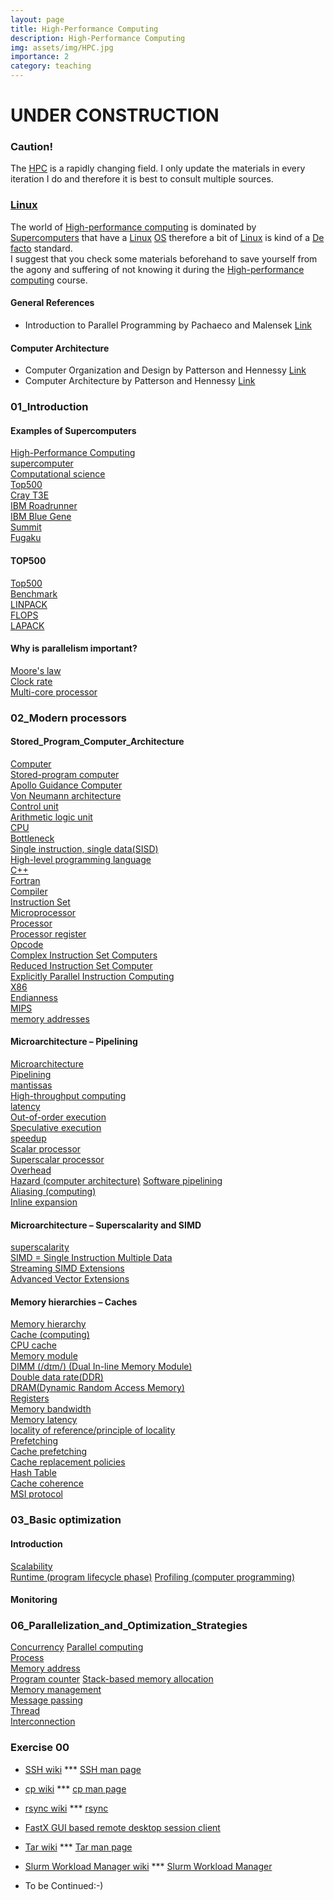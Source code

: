 ```yaml
---
layout: page
title: High-Performance Computing
description: High-Performance Computing
img: assets/img/HPC.jpg
importance: 2
category: teaching
---
```


# UNDER CONSTRUCTION

### Caution!

The [HPC](https://en.wikipedia.org/wiki/High-performance_computing) is a rapidly changing field. I only update the materials in every iteration I do and therefore it is best to consult multiple sources.

### [Linux](https://en.wikipedia.org/wiki/Linux)
The world of [High-performance computing](https://en.wikipedia.org/wiki/High-performance_computing) is dominated by [Supercomputers](https://en.wikipedia.org/wiki/Supercomputer) that 
have a [Linux](https://en.wikipedia.org/wiki/Linux) [OS](https://en.wikipedia.org/wiki/Operating_system) therefore a bit of [Linux](https://en.wikipedia.org/wiki/Linux) is kind of a [De facto](https://en.wikipedia.org/wiki/De_facto) standard.  
I suggest that you check some materials beforehand to save yourself from the agony and suffering of not knowing it during the [High-performance computing](https://en.wikipedia.org/wiki/High-performance_computing) course. 

#### General References
* Introduction to Parallel Programming by Pachaeco and Malensek [Link](https://www.sciencedirect.com/book/9780128046050/an-introduction-to-parallel-programming)  
#### Computer Architecture

* Computer Organization and Design by Patterson and Hennessy [Link](https://www.elsevier.com/books/computer-organization-and-design-risc-v-edition/patterson/978-0-12-820331-6)  
* Computer Architecture by Patterson and Hennessy [Link](https://www.elsevier.com/books/computer-architecture/hennessy/978-0-12-811905-1)  
### 01_Introduction

#### Examples of Supercomputers

[High-Performance Computing](https://en.wikipedia.org/wiki/High-performance_computing)  
[supercomputer](https://en.wikipedia.org/wiki/Supercomputer)  
[Computational science](https://en.wikipedia.org/wiki/Computational_science)  
[Top500](https://en.wikipedia.org/wiki/TOP500)  
[Cray T3E](https://en.wikipedia.org/wiki/Cray_T3E)  
[IBM Roadrunner](https://en.wikipedia.org/wiki/Roadrunner_(supercomputer))  
[IBM Blue Gene](https://en.wikipedia.org/wiki/IBM_Blue_Gene)  
[Summit](https://en.wikipedia.org/wiki/Summit_(supercomputer))  
[Fugaku](https://en.wikipedia.org/wiki/Fugaku_(supercomputer))  

#### TOP500

[Top500](https://en.wikipedia.org/wiki/TOP500)  
[Benchmark](https://en.wikipedia.org/wiki/Benchmark_(computing))  
[LINPACK](https://en.wikipedia.org/wiki/LINPACK)  
[FLOPS](https://en.wikipedia.org/wiki/FLOPS)  
[LAPACK](https://en.wikipedia.org/wiki/LAPACK)  

#### Why is parallelism important?

[Moore's law](https://en.wikipedia.org/wiki/Moore%27s_law)  
[Clock rate](https://en.wikipedia.org/wiki/Clock_rate)  
[Multi-core processor](https://en.wikipedia.org/wiki/Multi-core_processor)  
### 02_Modern processors
#### Stored_Program_Computer_Architecture
[Computer](https://en.wikipedia.org/wiki/Computer#Digital_computers)  
[Stored-program computer](https://en.wikipedia.org/wiki/Stored-program_computer)  
[Apollo Guidance Computer](https://en.wikipedia.org/wiki/Apollo_Guidance_Computer)  
[Von Neumann architecture](https://en.wikipedia.org/wiki/Von_Neumann_architecture)  
[Control unit](https://en.wikipedia.org/wiki/Control_unit)  
[Arithmetic logic unit](https://en.wikipedia.org/wiki/Arithmetic_logic_unit)  
[CPU](https://en.wikipedia.org/wiki/Central_processing_unit)  
[Bottleneck](https://en.wikipedia.org/wiki/Bottleneck_(software))  
[Single instruction, single data(SISD)](https://en.wikipedia.org/wiki/Single_instruction,_single_data)  
[High-level programming language](https://en.wikipedia.org/wiki/High-level_programming_language)  
[C++](https://en.wikipedia.org/wiki/C%2B%2B)  
[Fortran](https://en.wikipedia.org/wiki/Fortran)  
[Compiler](https://en.wikipedia.org/wiki/Compiler)  
[Instruction Set](https://en.wikipedia.org/wiki/Instruction_set_architecture)  
[Microprocessor](https://en.wikipedia.org/wiki/Microprocessor)  
[Processor](https://en.wikipedia.org/wiki/Processor_(computing))  
[Processor register](https://en.wikipedia.org/wiki/Processor_register)  
[Opcode](https://en.wikipedia.org/wiki/Opcode)  
[Complex Instruction Set Computers](https://en.wikipedia.org/wiki/Complex_instruction_set_computer)  
[Reduced Instruction Set Computer](https://en.wikipedia.org/wiki/Reduced_instruction_set_computer)  
[Explicitly Parallel Instruction Computing](https://en.wikipedia.org/wiki/Explicitly_parallel_instruction_computing)  
[X86](https://en.wikipedia.org/wiki/X86)  
[Endianness](https://en.wikipedia.org/wiki/Endianness)  
[MIPS](https://en.wikipedia.org/wiki/MIPS_architecture)  
[memory addresses](https://en.wikipedia.org/wiki/Memory_address)  
#### Microarchitecture – Pipelining
[Microarchitecture](https://en.wikipedia.org/wiki/Microarchitecture)  
[Pipelining](https://en.wikipedia.org/wiki/Instruction_pipelining)  
[mantissas](https://en.wikipedia.org/wiki/Significand)  
[High-throughput computing](https://en.wikipedia.org/wiki/High-throughput_computing)  
[latency](https://en.wikipedia.org/wiki/Latency_(engineering))  
[Out-of-order execution](https://en.wikipedia.org/wiki/Out-of-order_execution)  
[Speculative execution](https://en.wikipedia.org/wiki/Speculative_execution)  
[speedup](https://en.wikipedia.org/wiki/Speedup)  
[Scalar processor](https://en.wikipedia.org/wiki/Scalar_processor)  
[Superscalar processor](https://en.wikipedia.org/wiki/Superscalar_processor)  
[Overhead](https://en.wikipedia.org/wiki/Overhead_(computing))  
[Hazard (computer architecture)](https://en.wikipedia.org/wiki/Hazard_(computer_architecture))  
[Software pipelining](https://en.wikipedia.org/wiki/Software_pipelining)  
[Aliasing (computing)](https://en.wikipedia.org/wiki/Aliasing_(computing))  
[Inline expansion](https://en.wikipedia.org/wiki/Inline_expansion)  
#### Microarchitecture – Superscalarity and SIMD
[superscalarity](https://en.wiktionary.org/wiki/superscalarity)  
[SIMD = Single Instruction Multiple Data](https://en.wikipedia.org/wiki/Single_instruction,_multiple_data)  
[Streaming SIMD Extensions](https://en.wikipedia.org/wiki/Streaming_SIMD_Extensions)  
[Advanced Vector Extensions](https://en.wikipedia.org/wiki/Advanced_Vector_Extensions)  
#### Memory hierarchies – Caches
[Memory hierarchy](https://en.wikipedia.org/wiki/Memory_hierarchy)  
[Cache (computing)](https://en.wikipedia.org/wiki/Cache_(computing)#HARDWARE)  
[CPU cache](https://en.wikipedia.org/wiki/CPU_cache)  
[Memory module](https://en.wikipedia.org/wiki/Memory_module)  
[DIMM (/dɪm/) (Dual In-line Memory Module)](https://en.wikipedia.org/wiki/DIMM)  
[Double data rate(DDR)](https://en.wikipedia.org/wiki/Double_data_rate)  
[DRAM(Dynamic Random Access Memory)](https://en.wikipedia.org/wiki/Dynamic_random-access_memory)  
[Registers](https://en.wikipedia.org/wiki/Processor_register)  
[Memory bandwidth](https://en.wikipedia.org/wiki/Memory_bandwidth)  
[Memory latency](https://en.wikipedia.org/wiki/Memory_latency)  
[locality of reference/principle of locality](https://en.wikipedia.org/wiki/Locality_of_reference)  
[Prefetching](https://en.wikipedia.org/wiki/Prefetching)  
[Cache prefetching](https://en.wikipedia.org/wiki/Cache_prefetching)  
[Cache replacement policies](https://en.wikipedia.org/wiki/Cache_replacement_policies#LRU)  
[Hash Table](https://en.wikipedia.org/wiki/Hash_table)  
[Cache coherence](https://en.wikipedia.org/wiki/Cache_coherence)  
[MSI protocol](https://en.wikipedia.org/wiki/MSI_protocol)  
### 03_Basic optimization
#### Introduction
[Scalability](https://en.wikipedia.org/wiki/Scalability)  
[Runtime (program lifecycle phase)](https://en.wikipedia.org/wiki/Runtime_(program_lifecycle_phase))  
[Profiling (computer programming)](https://en.wikipedia.org/wiki/Profiling_(computer_programming))  
#### Monitoring








### 06_Parallelization_and_Optimization_Strategies
[Concurrency](https://en.wikipedia.org/wiki/Concurrency_(computer_science))  
[Parallel computing](https://en.wikipedia.org/wiki/Parallel_computing)  
[Process](https://en.wikipedia.org/wiki/Process_(computing))  
[Memory address](https://en.wikipedia.org/wiki/Memory_address)  
[Program counter](https://en.wikipedia.org/wiki/Program_counter)
[Stack-based memory allocation](https://en.wikipedia.org/wiki/Stack-based_memory_allocation)  
[Memory management](https://en.wikipedia.org/wiki/Memory_management#HEAP)  
[Message passing](https://en.wikipedia.org/wiki/Message_passing)  
[Thread](https://en.wikipedia.org/wiki/Thread_(computing))  
[Interconnection](https://en.wikipedia.org/wiki/Interconnection)  


### Exercise 00
* [SSH wiki](https://en.wikipedia.org/wiki/Secure_Shell) *** [SSH man page](https://man7.org/linux/man-pages/man1/ssh.1.html)  
* [cp wiki](https://en.wikipedia.org/wiki/Cp_(Unix)) *** [cp man page](https://man7.org/linux/man-pages/man1/cp.1.html)  
* [rsync wiki](https://en.wikipedia.org/wiki/Rsync) *** [rsync](https://man7.org/linux/man-pages/man1/rsync.1.html)  
* [FastX GUI based remote desktop session client](https://www.starnet.com/fastx/)  
* [Tar wiki](https://en.wikipedia.org/wiki/Tar_(computing)) *** [Tar man page](https://man7.org/linux/man-pages/man1/tar.1.html)  
* [Slurm Workload Manager wiki](https://en.wikipedia.org/wiki/Slurm_Workload_Manager) *** [Slurm Workload Manager](https://slurm.schedmd.com/)  









* To be Continued:-) 

